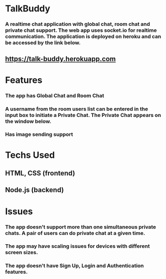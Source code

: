 # TalkBuddy
### A realtime chat application with global chat, room chat and private chat support. The web app uses socket.io for realtime communication. The application is deployed on heroku and can be accessed by the link below.
## https://talk-buddy.herokuapp.com

# Features
### The app has Global Chat and Room Chat
### A username from the room users list can be entered in the input box to initiate a Private Chat. The Private Chat appears on the window below.
### Has image sending support

# Techs Used
## HTML, CSS (frontend)
## Node.js (backend)

# Issues
### The app doesn't support more than one simultaneous private chats. A pair of users can do private chat at a given time.
### The app may have scaling issues for devices with different screen sizes.
### The app doesn't have Sign Up, Login and Authentication features.
